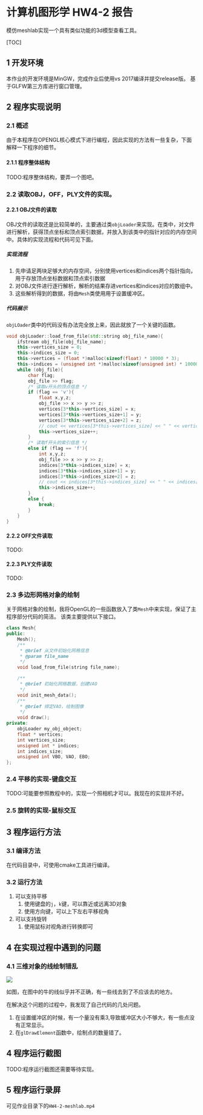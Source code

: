 # 计算机图形学 HW4-2 报告

模仿meshlab实现一个具有类似功能的3d模型查看工具。

[TOC]

## 1 开发环境

本作业的开发环境是MinGW，完成作业后使用vs 2017编译并提交release版。
基于GLFW第三方库进行窗口管理。

## 2 程序实现说明

### 2.1 概述

由于本程序在OPENGL核心模式下进行编程，因此实现的方法有一些复杂，下面解释一下程序的细节。

#### 2.1.1 程序整体结构

TODO:程序整体结构，要弄一个图吧。

### 2.2 读取OBJ，OFF，PLY文件的实现。

#### 2.2.1 OBJ文件的读取

OBJ文件的读取还是比较简单的，主要通过类`objLoader`来实现。在类中，对文件进行解析，获得顶点坐标和顶点索引数据，并放入到该类中的指针对应的内存空间中。具体的实现流程和代码可见下面。

##### 实现流程

1. 先申请足两块足够大的内存空间，分别使用vertices和indices两个指针指向，用于存放顶点坐标数据和顶点索引数据
1. 对OBJ文件进行逐行解析，解析的结果存进vertices和indices对应的数组中。
1. 这些解析得到的数据，将由`Mesh`类使用用于设置缓冲区。

##### 代码展示

`objLOader`类中的代码没有办法完全放上来，因此就放了一个关键的函数。

```c++
void objLoader::load_from_file(std::string obj_file_name){
    ifstream obj_file(obj_file_name);
    this->vertices_size = 0;
    this->indices_size = 0;
    this->vertices = (float *)malloc(sizeof(float) * 10000 * 3);
    this->indices = (unsigned int *)malloc(sizeof(unsigned int) * 10000 * 3);
    while (obj_file){
        char flag;
        obj_file >> flag;
        /* 读取v开头的顶点信息 */
        if (flag == 'v'){
            float x,y,z;
            obj_file >> x >> y >> z;
            vertices[3*this->vertices_size] = x;
            vertices[3*this->vertices_size+1] = y;
            vertices[3*this->vertices_size+2] = z;
            // cout << vertices[3*this->vertices_size] << " " << vertices[3*this->vertices_size+1] << " " << vertices[3*this->vertices_size+2]  << " " << endl; 
            this->vertices_size++;
        }
        /* 读取f开头的索引信息 */
        else if (flag == 'f'){
            int x,y,z;
            obj_file >> x >> y >> z;
            indices[3*this->indices_size] = x;
            indices[3*this->indices_size+1] = y;
            indices[3*this->indices_size+2] = z;
            // cout << indices[3*this->indices_size] << " " << indices[3*this->indices_size+1] << " " << indices[3*this->indices_size+2]  << " " << endl; 
            this->indices_size++;
        }
        else {
            break;
        }
    }
}
```

#### 2.2.2 OFF文件读取

TODO:

#### 2.2.3 PLY文件读取

TODO:

### 2.3 多边形网格对象的绘制

关于网格对象的绘制，我将OpenGL的一些函数放入了类`Mesh`中来实现，保证了主程序部分代码的简洁。
该类主要提供以下接口。

```c++
class Mesh{
public:
    Mesh();
    /**
     * @brief 从文件初始化网格信息
     * @param file_name 
     */
    void load_from_file(string file_name);

    /**
     * @brief 初始化网格数据，创建VAO
     */
    void init_mesh_data();
    /**
     * @brief 绑定VAO，绘制图像
     */
    void draw();
private:
    objLoader my_obj_object;
    float * vertices;
    int vertices_size;
    unsigned int * indices;
    int indices_size;
    unsigned int VBO, VAO, EBO;
};
```

### 2.4 平移的实现-键盘交互

TODO:可能要参照教程中的，实现一个照相机才可以。我现在的实现并不好。

### 2.5 旋转的实现-鼠标交互


## 3 程序运行方法

### 3.1 编译方法

在代码目录中，可使用cmake工具进行编译。

### 3.2 运行方法

1. 可以支持平移
    1. 使用键盘的`j`，`k`键，可以靠近或远离3D对象
    1. 使用方向键，可以上下左右平移视角
1. 可以支持旋转
    1. 使用鼠标对视角进行转换即可

## 4 在实现过程中遇到的问题

### 4.1 三维对象的线绘制错乱

![](https://lh3.googleusercontent.com/-Lxz1iMB7E3M/WxQfx8nPFwI/AAAAAAAAII8/ivN08E_-hWUNE_lJewGV2JfwTiANIyMMQCHMYCw/s0/Code_2018-06-04_01-05-10.png)

如图，在图中的牛的线似乎并不正确，有一些线去到了不应该去的地方。

在解决这个问题的过程中，我发现了自己代码的几处问题。

1. 在设置缓冲区的时候，有一个量没有乘3,导致缓冲区大小不够大，有一些点没有正常显示。
1. 在`glDrawElement`函数中，绘制点的数量错了。



## 4 程序运行截图

TODO:程序运行截图还需要等待实现。

## 5 程序运行录屏

可见作业目录下的`HW4-2-meshlab.mp4`